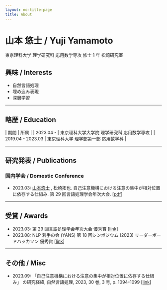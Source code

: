 ```yaml
---
layout: no-title-page
title: About
---
```


# 山本 悠士 / Yuji Yamamoto

東京理科大学 理学研究科 応用数学専攻 修士 1 年 松崎研究室

## 興味 / Interests

- 自然言語処理
- 埋め込み表現
- 深層学習

---

## 略歴 / Education

| 期間 | 所属 |
| 2023.04 - | 東京理科大学大学院 理学研究科 応用数学専攻 |
| 2019.04 - 2023.03 | 東京理科大学 理学部第一部 応用数学科 |

---

## 研究発表 / Publications

### 国内学会 / Domestic Conference

- 2023.03: <u>山本悠士</u> , 松崎拓也. 自己注意機構における注意の集中が相対位置に依存する仕組み. 第 29 回言語処理学会年次大会. [[pdf](https://www.anlp.jp/proceedings/annual_meeting/2023/pdf_dir/C3-3.pdf)]

---

## 受賞 / Awards

- 2023.03: 第 29 回言語処理学会年次大会 優秀賞 [[link](https://www.anlp.jp/nlp2023/award.html)]
- 2023.08: NLP 若手の会 (YANS) 第 18 回シンポジウム (2023) リーダーボードハッカソン 優秀賞 [[link](https://yans.anlp.jp/entry/award#%E3%83%AA%E3%83%BC%E3%83%80%E3%83%BC%E3%83%9C%E3%83%BC%E3%83%89%E3%83%8F%E3%83%83%E3%82%AB%E3%82%BD%E3%83%B3%E5%84%AA%E7%A7%80%E8%B3%9E)]

---

## その他 / Misc

- 2023.09: 「自己注意機構における注意の集中が相対位置に依存する仕組み」 の研究経緯, 自然言語処理, 2023, 30 巻, 3 号, p. 1094-1099 [[link](https://www.jstage.jst.go.jp/article/jnlp/30/3/30_1094/_article/-char/ja)]
